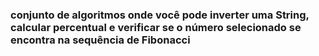 ### conjunto de algoritmos onde você pode inverter uma String, calcular percentual e verificar se o número selecionado se encontra na sequência de Fibonacci